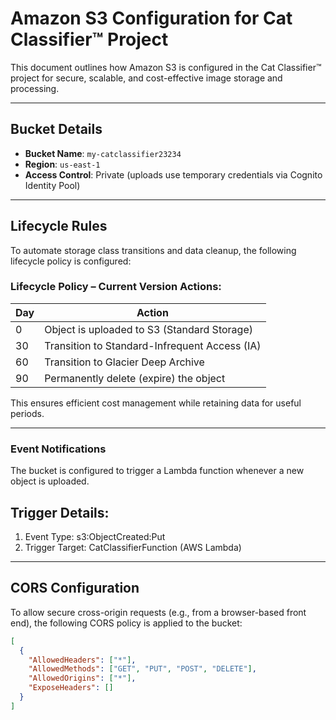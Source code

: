 # Amazon S3 Configuration for Cat Classifier™ Project

This document outlines how Amazon S3 is configured in the Cat Classifier™ project for secure, scalable, and cost-effective image storage and processing.

---

## Bucket Details

- **Bucket Name**: `my-catclassifier23234`
- **Region**: `us-east-1`
- **Access Control**: Private (uploads use temporary credentials via Cognito Identity Pool)

---

## Lifecycle Rules

To automate storage class transitions and data cleanup, the following lifecycle policy is configured:

### Lifecycle Policy – Current Version Actions:

| Day | Action                                        |
|-----|-----------------------------------------------|
| 0   | Object is uploaded to S3 (Standard Storage)   |
| 30  | Transition to Standard-Infrequent Access (IA) |
| 60  | Transition to Glacier Deep Archive            |
| 90  | Permanently delete (expire) the object        |

This ensures efficient cost management while retaining data for useful periods.

---

### Event Notifications

The bucket is configured to trigger a Lambda function whenever a new object is uploaded.

## Trigger Details:
1. Event Type: s3:ObjectCreated:Put
2. Trigger Target: CatClassifierFunction (AWS Lambda)

---

## CORS Configuration

To allow secure cross-origin requests (e.g., from a browser-based front end), the following CORS policy is applied to the bucket:

```json
[
  {
    "AllowedHeaders": ["*"],
    "AllowedMethods": ["GET", "PUT", "POST", "DELETE"],
    "AllowedOrigins": ["*"],
    "ExposeHeaders": []
  }
]

